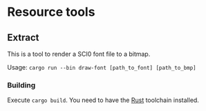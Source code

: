 # Resource tools

## Extract

This is a tool to render a SCI0 font file to a bitmap.

Usage: `cargo run --bin draw-font [path_to_font] [path_to_bmp]`

### Building

Execute `cargo build`. You need to have the [Rust](https://www.rust-lang.org/) toolchain installed.
